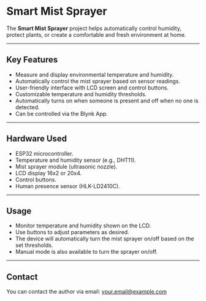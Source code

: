 # Smart Mist Sprayer

The **Smart Mist Sprayer** project helps automatically control humidity, protect plants, or create a comfortable and fresh environment at home.

---

## Key Features

- Measure and display environmental temperature and humidity.  
- Automatically control the mist sprayer based on sensor readings.  
- User-friendly interface with LCD screen and control buttons.  
- Customizable temperature and humidity thresholds.  
- Automatically turns on when someone is present and off when no one is detected.  
- Can be controlled via the Blynk App.

---

## Hardware Used

- ESP32 microcontroller.  
- Temperature and humidity sensor (e.g., DHT11).  
- Mist sprayer module (ultrasonic nozzle).  
- LCD display 16x2 or 20x4.  
- Control buttons.  
- Human presence sensor (HLK-LD2410C).

---

## Usage

- Monitor temperature and humidity shown on the LCD.  
- Use buttons to adjust parameters as desired.  
- The device will automatically turn the mist sprayer on/off based on the set thresholds.  
- Manual mode is also available to turn the sprayer on/off.

---

## Contact

You can contact the author via email: your.email@example.com

